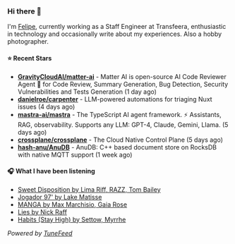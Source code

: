 ### Hi there 👋

I'm [Felipe](https://felipevm.com), currently working as a Staff Engineer at Transfeera, enthusiastic in technology and occasionally write about my experiences. Also a hobby photographer.

#### ⭐ Recent Stars
- **[GravityCloudAI/matter-ai](https://github.com/GravityCloudAI/matter-ai)** - Matter AI is open-source AI Code Reviewer Agent 🤖 for Code Review, Summary Generation, Bug Detection, Security Vulnerabilities and Tests Generation (1 day ago)
- **[danielroe/carpenter](https://github.com/danielroe/carpenter)** - LLM-powered automations for triaging Nuxt issues (4 days ago)
- **[mastra-ai/mastra](https://github.com/mastra-ai/mastra)** - The TypeScript AI agent framework. ⚡ Assistants, RAG, observability. Supports any LLM: GPT-4, Claude, Gemini, Llama. (5 days ago)
- **[crossplane/crossplane](https://github.com/crossplane/crossplane)** - The Cloud Native Control Plane (5 days ago)
- **[hash-anu/AnuDB](https://github.com/hash-anu/AnuDB)** - AnuDB: C&#43;&#43; based document store on RocksDB with native MQTT support (1 week ago)

#### 🎧 What I have been listening
- [Sweet Disposition by Lima Riff, RAZZ, Tom Bailey](https://open.spotify.com/track/1DegAT0ZQxGICdkQmBZ9vS)
- [Jogador 97&#39; by Lake Matisse](https://open.spotify.com/track/6NiIAfjp4sT0j4oLY9DIIF)
- [MANGA by Max Marchisio, Gaia Rose](https://open.spotify.com/track/0FQP350dfs4fYaHnI1zRNu)
- [Lies by Nick Raff](https://open.spotify.com/track/32zB0FI9i0WscIAiW18NNQ)
- [Habits (Stay High) by Settow, Myrrhe](https://open.spotify.com/track/3za6zAhSOF4g6iA0nu4HwP)

_Powered by [TuneFeed](https://tunefeed.app?ref=github.com)_
